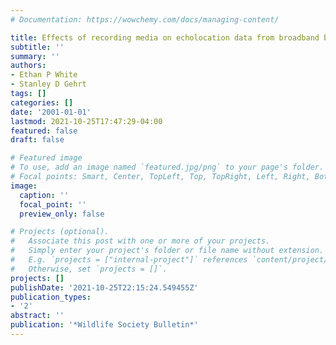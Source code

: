 ```yaml
---
# Documentation: https://wowchemy.com/docs/managing-content/

title: Effects of recording media on echolocation data from broadband bat detectors
subtitle: ''
summary: ''
authors:
- Ethan P White
- Stanley D Gehrt
tags: []
categories: []
date: '2001-01-01'
lastmod: 2021-10-25T17:47:29-04:00
featured: false
draft: false

# Featured image
# To use, add an image named `featured.jpg/png` to your page's folder.
# Focal points: Smart, Center, TopLeft, Top, TopRight, Left, Right, BottomLeft, Bottom, BottomRight.
image:
  caption: ''
  focal_point: ''
  preview_only: false

# Projects (optional).
#   Associate this post with one or more of your projects.
#   Simply enter your project's folder or file name without extension.
#   E.g. `projects = ["internal-project"]` references `content/project/deep-learning/index.md`.
#   Otherwise, set `projects = []`.
projects: []
publishDate: '2021-10-25T22:15:24.549455Z'
publication_types:
- '2'
abstract: ''
publication: '*Wildlife Society Bulletin*'
---
```

